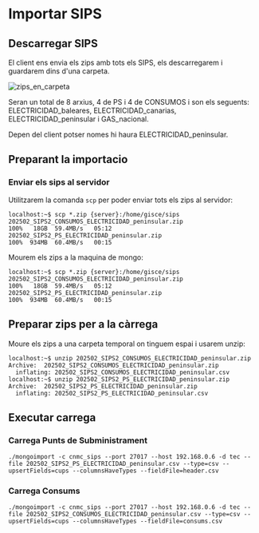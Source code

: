 # Importar SIPS

## Descarregar SIPS

El client ens envia els zips amb tots els SIPS, els descarregarem i guardarem dins d'una carpeta.

![zips_en_carpeta]

Seran un total de 8 arxius, 4 de PS i 4 de CONSUMOS i son els seguents: ELECTRICIDAD_baleares, ELECTRICIDAD_canarias, ELECTRICIDAD_peninsular i GAS_nacional.

Depen del client potser nomes hi haura ELECTRICIDAD_peninsular.

## Preparant la importacio

### Enviar els sips al servidor

Utilitzarem la comanda `scp` per poder enviar tots els zips al servidor:

```ShellSession
localhost:~$ scp *.zip {server}:/home/gisce/sips
202502_SIPS2_CONSUMOS_ELECTRICIDAD_peninsular.zip                                            100%   18GB  59.4MB/s   05:12
202502_SIPS2_PS_ELECTRICIDAD_peninsular.zip                                                  100%  934MB  60.4MB/s   00:15
```

Mourem els zips a la maquina de mongo:

```ShellSession
localhost:~$ scp *.zip {server}:/home/gisce/sips
202502_SIPS2_CONSUMOS_ELECTRICIDAD_peninsular.zip                                            100%   18GB  59.4MB/s   05:12
202502_SIPS2_PS_ELECTRICIDAD_peninsular.zip                                                  100%  934MB  60.4MB/s   00:15
```

## Preparar zips per a la càrrega

Moure els zips a una carpeta temporal on tinguem espai i usarem unzip:

```ShellSession
localhost:~$ unzip 202502_SIPS2_CONSUMOS_ELECTRICIDAD_peninsular.zip
Archive:  202502_SIPS2_CONSUMOS_ELECTRICIDAD_peninsular.zip
  inflating: 202502_SIPS2_CONSUMOS_ELECTRICIDAD_peninsular.csv
localhost:~$ unzip 202502_SIPS2_PS_ELECTRICIDAD_peninsular.zip
Archive:  202502_SIPS2_PS_ELECTRICIDAD_peninsular.zip
  inflating: 202502_SIPS2_PS_ELECTRICIDAD_peninsular.csv
```

## Executar carrega

### Carrega Punts de Subministrament

```ShellSession
./mongoimport -c cnmc_sips --port 27017 --host 192.168.0.6 -d tec --file 202502_SIPS2_PS_ELECTRICIDAD_peninsular.csv --type=csv --upsertFields=cups --columnsHaveTypes --fieldFile=header.csv
```

### Carrega Consums

```ShellSession
./mongoimport -c cnmc_sips --port 27017 --host 192.168.0.6 -d tec --file 202502_SIPS2_CONSUMOS_ELECTRICIDAD_peninsular.csv --type=csv --upsertFields=cups --columnsHaveTypes --fieldFile=consums.csv
```

[zips_en_carpeta]: /gisce/procediments/import_sips/image.png
